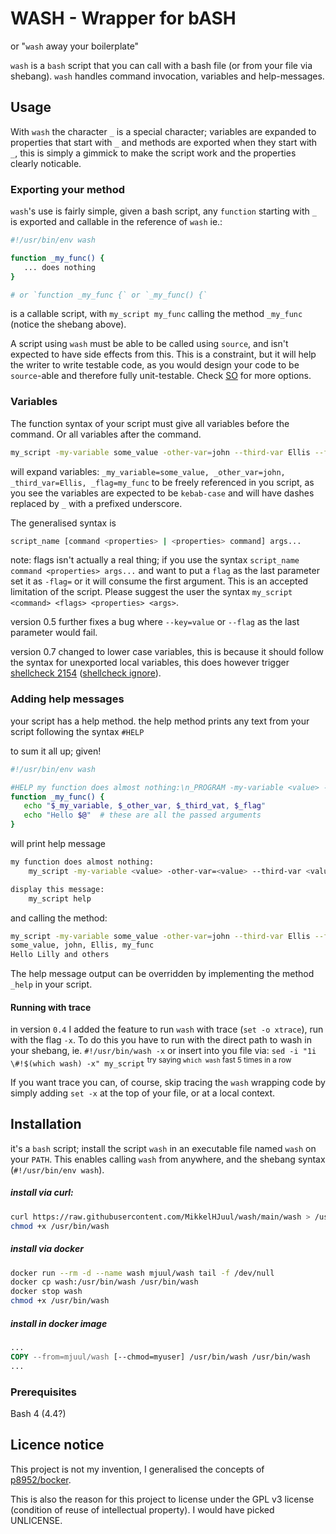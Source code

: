 # WASH - Wrapper for bASH
or "`wash` away your boilerplate"

`wash` is a `bash` script that you can call with a bash file (or from your file via shebang). `wash` handles command invocation, variables and help-messages.

## Usage
With `wash` the character `_` is a special character; variables are expanded to properties that start with `_` and methods are exported when they start with `_`, this is simply a gimmick to make the script work and the properties clearly noticable.
### Exporting your method
`wash`'s use is fairly simple, given a bash script, any `function` starting with `_` is exported and callable in the reference of `wash` ie.:
```bash
#!/usr/bin/env wash

function _my_func() {
   ... does nothing
}

# or `function _my_func {` or `_my_func() {`
```
is a callable script, with `my_script my_func` calling the method `_my_func` (notice the shebang above).

A script using `wash` must be able to be called using `source`, and isn't expected to have side effects from this. This is a constraint, but it will help the writer to write testable code, as you would design your code to be `source`-able and therefore fully unit-testable. Check [SO](https://stackoverflow.com/questions/1339416/unit-testing-bash-scripts) for more options. 

### Variables
The function syntax of your script must give all variables before the command. Or all variables after the command.
```bash
my_script -my-variable some_value -other-var=john --third-var Ellis --flag my_func
```
will expand variables: `_my_variable=some_value, _other_var=john, _third_var=Ellis, _flag=my_func`
to be freely referenced in you script, as you see the variables are expected to be `kebab-case` and will have dashes replaced by `_` with a prefixed underscore.

The generalised syntax is
```bash
script_name [command <properties> | <properties> command] args...
```

note: flags isn't actually a real thing; if you use the syntax `script_name command <properties> args...` and want to put a `flag` as the last parameter set it as `-flag=` or it will consume the first argument. This is an accepted limitation of the script. Please suggest the user the syntax `my_script <command> <flags> <properties> <args>`.

version 0.5 further fixes a bug where `--key=value` or `--flag` as the last parameter would fail.

version 0.7 changed to lower case variables, this is because it should follow the syntax for unexported local variables, this does however trigger [shellcheck 2154](https://github.com/koalaman/shellcheck/wiki/SC2154) ([shellcheck ignore](https://github.com/koalaman/shellcheck/wiki/Ignore)).
### Adding help messages
your script has a help method. the help method prints any text from your script following the syntax `#HELP`

to sum it all up; given!
```bash
#!/usr/bin/env wash

#HELP my function does almost nothing:\n_PROGRAM -my-variable <value> -other-var=<value> -third-var <value> -flag my_func
function _my_func() {
   echo "$_my_variable, $_other_var, $_third_vat, $_flag"
   echo "Hello $@"  # these are all the passed arguments
}
```
will print help message
```bash
my function does almost nothing:
	my_script -my-variable <value> -other-var=<value> --third-var <value> -flag my_func

display this message:
	my_script help

```
and calling the method:
```bash
my_script -my-variable some_value -other-var=john --third-var Ellis --flag my_func Lilly and others
some_value, john, Ellis, my_func
Hello Lilly and others
```

The help message output can be overridden by implementing the method `_help` in your script. 

#### Running with trace
in version `0.4` I added the feature to run `wash` with trace (`set -o xtrace`), run with the flag `-x`. 
To do this you have to run with the direct path to wash in your shebang, ie. `#!/usr/bin/wash -x` or insert into you file via: `sed -i "1i \#!$(which wash) -x" my_script` <sup>try saying `which wash` fast 5 times in a row</sup>

If you want trace you can, of course, skip tracing the `wash` wrapping code by simply adding `set -x` at the top of your file, or at a local context.

## Installation
it's a `bash` script; install the script `wash` in an executable file named `wash` on your `PATH`. This enables calling `wash` from anywhere, and the shebang syntax (`#!/usr/bin/env wash`).

##### install via curl:
```bash
curl https://raw.githubusercontent.com/MikkelHJuul/wash/main/wash > /usr/bin/wash
chmod +x /usr/bin/wash
```

##### install via docker
```bash
docker run --rm -d --name wash mjuul/wash tail -f /dev/null
docker cp wash:/usr/bin/wash /usr/bin/wash
docker stop wash
chmod +x /usr/bin/wash
```

##### install in docker image
```Dockerfile
...
COPY --from=mjuul/wash [--chmod=myuser] /usr/bin/wash /usr/bin/wash
...
```

### Prerequisites
Bash 4 (4.4?)

## Licence notice
This project is not my invention, I generalised the concepts of [p8952/bocker](https://github.com/p8952/bocker).

This is also the reason for this project to license under the GPL v3 license (condition of reuse of intellectual property). I would have picked UNLICENSE.

